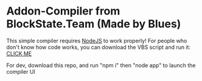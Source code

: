 # Addon-Compiler from BlockState.Team (Made by Blues)

This simple compiler requires [NodeJS](https://nodejs.org/en) to work properly!
For people who don't know how code works, you can download the VBS script and run it: [CLICK ME](https://blockstate.team/projects/Add-On%20Compiler%20Download.vbs)


For dev, download this repo, and run "npm i" then "node app" to launch the compiler UI
